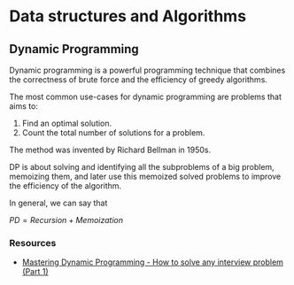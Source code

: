 # Data structures and Algorithms

## Dynamic Programming

Dynamic programming is a powerful programming technique that combines the correctness of brute force and the efficiency of greedy algorithms.

The most common use-cases for dynamic programming are problems that aims to:

1. Find an optimal solution.
2. Count the total number of solutions for a problem.

The method was invented by Richard Bellman in 1950s.

DP is about solving and identifying all the subproblems of a big problem, memoizing them, and later use this memoized solved problems to improve the efficiency of the algorithm.

In general, we can say that

$PD = Recursion + Memoization$

### Resources

- [Mastering Dynamic Programming - How to solve any interview problem (Part 1)](https://www.youtube.com/watch?v=Hdr64lKQ3e4)
